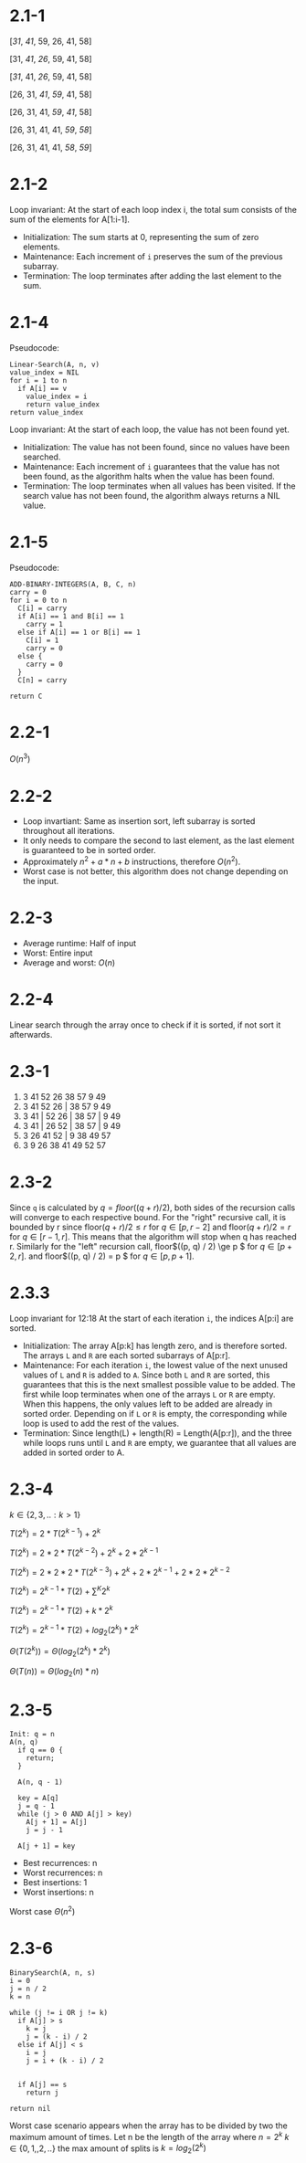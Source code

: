 # 2.1-1

[*31*, _41_, 59, 26, 41, 58]

[31, *41*, _26_, 59, 41, 58]

[*31*, 41, _26_, 59, 41, 58]

[26, 31, *41*, _59_, 41, 58]

[26, 31, 41, *59*, _41_, 58]

[26, 31, 41, 41, *59*, _58_]

[26, 31, 41, 41, _58_, *59*]

# 2.1-2

Loop invariant: At the start of each loop index i, the total sum consists of the sum of the elements for A[1:i-1].

- Initialization: The sum starts at 0, representing the sum of zero elements.
- Maintenance: Each increment of `i` preserves the sum of the previous subarray.
- Termination: The loop terminates after adding the last element to the sum.

# 2.1-4

Pseudocode:

```
Linear-Search(A, n, v)
value_index = NIL
for i = 1 to n
  if A[i] == v
    value_index = i
    return value_index
return value_index

```

Loop invariant: At the start of each loop, the value has not been found yet.

- Initialization: The value has not been found, since no values have been searched.
- Maintenance: Each increment of `i` guarantees that the value has not been found, as the algorithm halts when the value has been found.
- Termination: The loop terminates when all values has been visited. If the search value has not been found, the algorithm always returns a NIL value.

# 2.1-5

Pseudocode:

```
ADD-BINARY-INTEGERS(A, B, C, n)
carry = 0
for i = 0 to n
  C[i] = carry
  if A[i] == 1 and B[i] == 1
    carry = 1
  else if A[i] == 1 or B[i] == 1
    C[i] = 1
    carry = 0
  else {
    carry = 0
  }
  C[n] = carry

return C
```

# 2.2-1

$O(n^3)$

# 2.2-2

- Loop invartiant: Same as insertion sort, left subarray is sorted throughout all iterations.
- It only needs to compare the second to last element, as the last element is guaranteed to be in sorted order.
- Approximately $n^2 + a*n + b$ instructions, therefore $O(n^2)$.
- Worst case is not better, this algorithm does not change depending on the input.

# 2.2-3

- Average runtime: Half of input
- Worst: Entire input
- Average and worst: $O(n)$

# 2.2-4

Linear search through the array once to check if it is sorted, if not sort it afterwards.

# 2.3-1

1. 3 41 52 26 38 57 9 49
2. 3 41 52 26 | 38 57 9 49
3. 3 41 | 52 26 | 38 57 | 9 49
4. 3 41 | 26 52 | 38 57 | 9 49
5. 3 26 41 52 | 9 38 49 57
6. 3 9 26 38 41 49 52 57

# 2.3-2

Since `q` is calculated by $q = floor((q + r) / 2)$, both sides of the recursion calls will converge to each respective bound. For the "right" recursive call, it is bounded by r since floor$(q+r)/2 \le r$ for $q \in [p, r - 2]$ and floor$(q + r) / 2 = r$ for $q \in [r - 1, r]$. This means that the algorithm will stop when q has reached r. Similarly for the "left" recursion call, floor$((p, q) / 2) \ge p $ for $q \in [p + 2, r]$. and floor$((p, q) / 2) = p $ for $q \in [p, p + 1]$.

# 2.3.3

Loop invariant for 12:18
At the start of each iteration `i`, the indices A[p:i] are sorted.

- Initialization: The array A[p:k] has length zero, and is therefore sorted. The arrays `L` and `R` are each sorted subarrays of A[p:r].
- Maintenance: For each iteration `i`, the lowest value of the next unused values of `L` and `R` is added to `A`. Since both `L` and `R` are sorted, this guarantees that this is the next smallest possible value to be added. The first while loop terminates when one of the arrays `L` or `R` are empty. When this happens, the only values left to be added are already in sorted order. Depending on if `L` or `R` is empty, the corresponding while loop is used to add the rest of the values.
- Termination: Since length(L) + length(R) = Length(A[p:r]), and the three while loops runs until `L` and `R` are empty, we guarantee that all values are added in sorted order to A.

# 2.3-4

$k \in \{2,3,.. : k>1\}$

$T(2^k) = 2 * T(2^{k-1}) + 2^k$

$T(2^k) = 2 * 2 * T(2^{k-2}) + 2^k + 2 * 2^{k - 1}$

$T(2^k) = 2 * 2 * 2 * T(2^{k-3}) + 2^k + 2 * 2^{k - 1} + 2 * 2 * 2^{k - 2}$

$T(2^k) = 2^{k - 1} * T(2) + \sum^K 2^k$

$T(2^k) = 2^{k - 1} * T(2) + k * 2^k$

$T(2^k) = 2^{k - 1} * T(2) + log_2(2^k) * 2^k$

$\Theta(T(2^k)) = \Theta(log_2(2^k) * 2^k)$

$\Theta(T(n)) = \Theta(log_2(n) * n)$

# 2.3-5

```
Init: q = n
A(n, q)
  if q == 0 {
    return;
  }

  A(n, q - 1)

  key = A[q]
  j = q - 1
  while (j > 0 AND A[j] > key)
    A[j + 1] = A[j]
    j = j - 1

  A[j + 1] = key
```

- Best recurrences: n
- Worst recurrences: n
- Best insertions: 1
- Worst insertions: n

Worst case $\Theta(n^2)$

# 2.3-6
```
BinarySearch(A, n, s)
i = 0
j = n / 2
k = n

while (j != i OR j != k)
  if A[j] > s
    k = j
    j = (k - i) / 2
  else if A[j] < s
    i = j
    j = i + (k - i) / 2
  
  
  if A[j] == s
    return j
  
return nil
```
Worst case scenario appears when the array has to be divided by two the maximum amount of times. Let n be the length of the array where $n = 2^k$ $k \in \{0, 1, ,2, ..\}$ the max amount of splits is $k = log_2(2^k)$